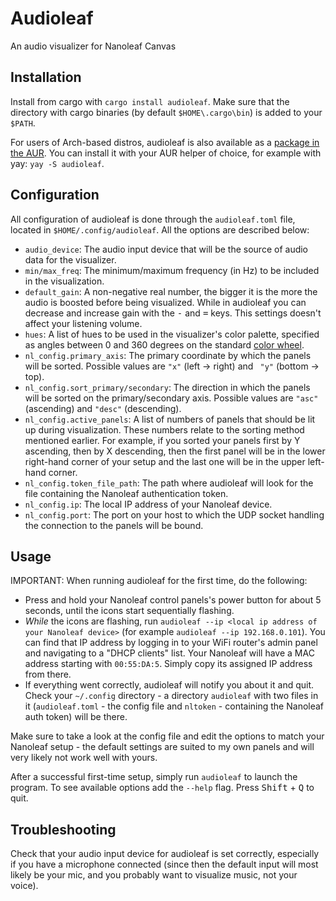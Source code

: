 # Audioleaf

An audio visualizer for Nanoleaf Canvas

## Installation

Install from cargo with `cargo install audioleaf`. Make sure that the directory with cargo binaries (by default `$HOME\.cargo\bin`) is added to your `$PATH`.

For users of Arch-based distros, audioleaf is also available as a [package in the AUR](https://aur.archlinux.org/packages/audioleaf). You can install it with your AUR helper of choice, for example with yay: `yay -S audioleaf`.

## Configuration
All configuration of audioleaf is done through the `audioleaf.toml` file, located in `$HOME/.config/audioleaf`. All the options are described below:

* `audio_device`: The audio input device that will be the source of audio data for the visualizer.
* `min/max_freq`: The minimum/maximum frequency (in Hz) to be included in the visualization. 
* `default_gain`: A non-negative real number, the bigger it is the more the audio is boosted before being visualized. While in audioleaf you can decrease and increase gain with the <kbd>-</kbd> and <kbd>=</kbd> keys. This settings doesn't affect your listening volume.
* `hues`: A list of hues to be used in the visualizer's color palette, specified as angles between 0 and 360 degrees on the standard [color wheel](https://developer.mozilla.org/en-US/blog/learn-css-hues-colors-hsl/color-wheel.svg).
* `nl_config.primary_axis`: The primary coordinate by which the panels will be sorted. Possible values are `"x"` (left → right) and `
"y"` (bottom → top).
* `nl_config.sort_primary/secondary`: The direction in which the panels will be sorted on the primary/secondary axis. Possible values are `"asc"` (ascending) and `"desc"` (descending).
* `nl_config.active_panels`: A list of numbers of panels that should be lit up during visualization. These numbers relate to the sorting method mentioned earlier. For example, if you sorted your panels first by Y ascending, then by X descending, then the first panel will be in the lower right-hand corner of your setup and the last one will be in the upper left-hand corner.
* `nl_config.token_file_path`: The path where audioleaf will look for the file containing the Nanoleaf authentication token.
* `nl_config.ip`: The local IP address of your Nanoleaf device.
* `nl_config.port`: The port on your host to which the UDP socket handling the connection to the panels will be bound.

## Usage

>
IMPORTANT: When running audioleaf for the first time, do the following:
* Press and hold your Nanoleaf control panels's power button for about 5 seconds, until the icons start sequentially flashing.
* *While* the icons are flashing, run `audioleaf --ip <local ip address of your Nanoleaf device>` (for example `audioleaf --ip 192.168.0.101`). You can find that IP address by logging in to your WiFi router's admin panel and navigating to a "DHCP clients" list. Your Nanoleaf will have a MAC address starting with `00:55:DA:5`. Simply copy its assigned IP address from there.
* If everything went correctly, audioleaf will notify you about it and quit. Check your `~/.config` directory - a directory `audioleaf` with two files in it (`audioleaf.toml` - the config file and `nltoken` - containing the Nanoleaf auth token) will be there. 

Make sure to take a look at the config file and edit the options to match your Nanoleaf setup - the default settings are suited to my own panels and will very likely not work well with yours.

After a successful first-time setup, simply run `audioleaf` to launch the program. To see available options add the `--help` flag. Press <kbd>Shift</kbd> + <kbd>Q</kbd> to quit.

## Troubleshooting

Check that your audio input device for audioleaf is set correctly, especially if you have a microphone connected (since then the default input will most likely be your mic, and you probably want to visualize music, not your voice).
